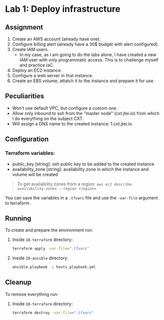 # Lab 1: Deploy infrastructure

## Assignment

1. Create an AWS account (already have one).
2. Configure billing alert (already have a 30$ budget with alert configured).
3. Create IAM users.
    - In my case, as I am going to do the labs alone, I have created a new IAM user
      with only programmatic access. This is to challenge myself and practice IaC.
4. Deploy an EC2 instance.
5. Configure a web server in that instance.
6. Create an EBS volume, attatch it to the instance and prepare it for use.

## Peculiarities

- Won't use default VPC, but configure a custom one.
- Allow only inbound to ssh from the "master node" (cxt.jtei.io) from which I
  do everything on the subject CXT.
- Will assign a DNS name to the created instance: 1.cxt.jtei.io.

## Configuration

### Terraform variables:

- public_key [string]: ssh public key to be added to the created instance
- availability_zone [string]: availability zone in which the instance and volume will be created

> To get availability zones from a region:
> `aws ec2 describe-availability-zones --region <region>`

You can save the variables in a `.tfvars` file and use the `-var-file` argument to terraform.

## Running

To create and prepare the environment run:

1. Inside `10-terraform` directory:
    ```bash
    terraform apply -var-file=".tfvars"
    ```

2. Inside `20-ansible` directory:
    ```bash
    ansible-playbook -i hosts playbook.yml
    ```

## Cleanup

To remove everything run:

1. Inside `10-terraform` directory:
    ```bash
    terraform destroy -var-file=".tfvars"
    ```